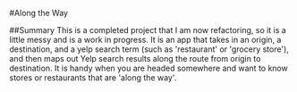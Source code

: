 #Along the Way

##Summary
This is a completed project that I am now  refactoring, so it is a little messy and is  a work in progress. It is an app that takes in an origin, a destination, and a yelp search term (such as 'restaurant' or 'grocery store'), and then maps out Yelp search results along the route from origin to destination. It is handy when you are headed somewhere and want to know stores or restaurants that are 'along the way'.
